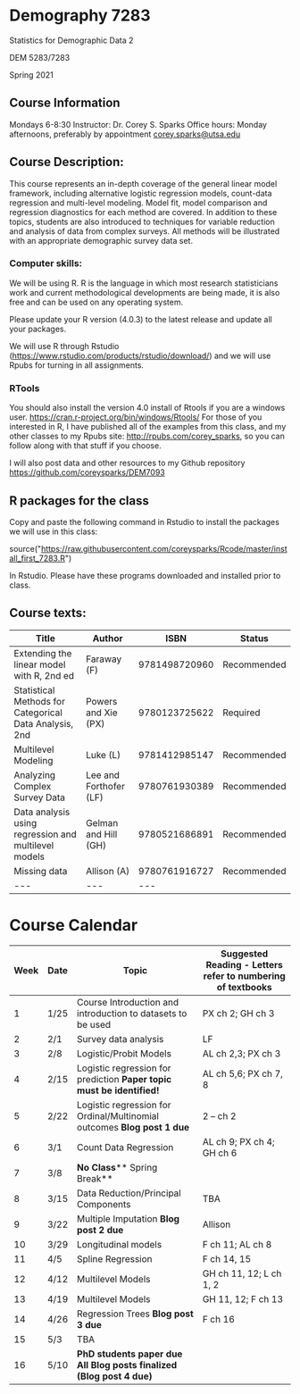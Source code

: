 # Demography 7283
Statistics for Demographic Data 2

DEM 5283/7283

Spring 2021

## Course Information
Mondays 6-8:30
Instructor: Dr. Corey S. Sparks
Office hours:  Monday afternoons, preferably by appointment
corey.sparks@utsa.edu

## Course Description:
This course represents an in-depth coverage of the general linear model framework, including alternative logistic regression models, count-data regression and multi-level modeling. Model fit, model comparison and regression diagnostics for each method are covered. In addition to these topics, students are also introduced to techniques for variable reduction and analysis of data from complex surveys.  All methods will be illustrated with an appropriate demographic survey data set.
  

### Computer skills:
We will be using R. R is the language in which most research statisticians work and current methodological developments are being made, it is also free and can be used on any operating system. 

Please update your R version (4.0.3) to the latest release and update all your packages.

We will use R through Rstudio (https://www.rstudio.com/products/rstudio/download/) and we will use Rpubs for turning in all assignments.

### RTools
You should also install the version 4.0 install of Rtools if you are a windows user.
https://cran.r-project.org/bin/windows/Rtools/
For those of you interested in R, I have published all of the examples from this class, and my other classes to my Rpubs site: http://rpubs.com/corey_sparks, so you can follow along with that stuff if you choose.

I will also post data and other resources to my Github repository https://github.com/coreysparks/DEM7093 

## R packages for the class
Copy and paste the following command in Rstudio to install the packages we will use in this class:

source("https://raw.githubusercontent.com/coreysparks/Rcode/master/install_first_7283.R")

In Rstudio. Please have these programs downloaded and installed prior to class.

## Course texts:
| **Title** | **Author** | **ISBN**| **Status** |
| --- | --- | --- | --- |
| Extending the linear model with R, 2nd ed | Faraway (F) | 9781498720960 | Recommended |
| Statistical Methods for Categorical Data Analysis, 2nd | Powers and Xie (PX) | 9780123725622 | Required |
| Multilevel Modeling | Luke (L) | 9781412985147 | Recommended |
| Analyzing Complex Survey Data | Lee and Forthofer (LF) | 9780761930389 | Recommended |
| Data analysis using regression and multilevel models | Gelman and Hill (GH) | 9780521686891 | Recommended |
| Missing data | Allison (A) | 9780761916727  | Recommended |
| --- | --- | --- |

# Course Calendar
| **Week** | **Date** | **Topic** | **Suggested Reading - Letters refer to numbering of textbooks** |
| --- | --- | --- | --- |
| 1 | 1/25 | Course Introduction and introduction to datasets to be used | PX ch 2; GH ch 3 |
| 2 | 2/1 | Survey data analysis | LF |
| 3 | 2/8 | Logistic/Probit Models | AL ch 2,3; PX ch 3|
| 4 | 2/15 | Logistic regression for prediction **Paper topic must be identified!** | AL ch 5,6; PX ch 7, 8 |
| 5 | 2/22 | Logistic regression for Ordinal/Multinomial outcomes **Blog post 1 due** | 2 – ch 2 |
| 6 | 3/1 | Count Data Regression | AL ch 9; PX ch 4; GH ch 6 |
| 7 | 3/8 | **No Class**** Spring Break** |  |
| 8 | 3/15 | Data Reduction/Principal Components | TBA |
| 9 | 3/22 | Multiple Imputation **Blog post 2 due** | Allison |
| 10 | 3/29 | Longitudinal models | F ch 11; AL ch 8 |
| 11 | 4/5 | Spline Regression | F ch 14, 15 |
| 12 | 4/12 | Multilevel Models | GH ch 11, 12; L ch 1, 2 |
| 13 | 4/19 | Multilevel Models | GH 11, 12; F ch 13 |
| 14 | 4/26 | Regression Trees **Blog post 3 due** | F ch 16 |
| 15 | 5/3 | TBA |  |
| 16 | 5/10 | **PhD students paper due**  **All Blog posts finalized (Blog post 4 due)** |  |
